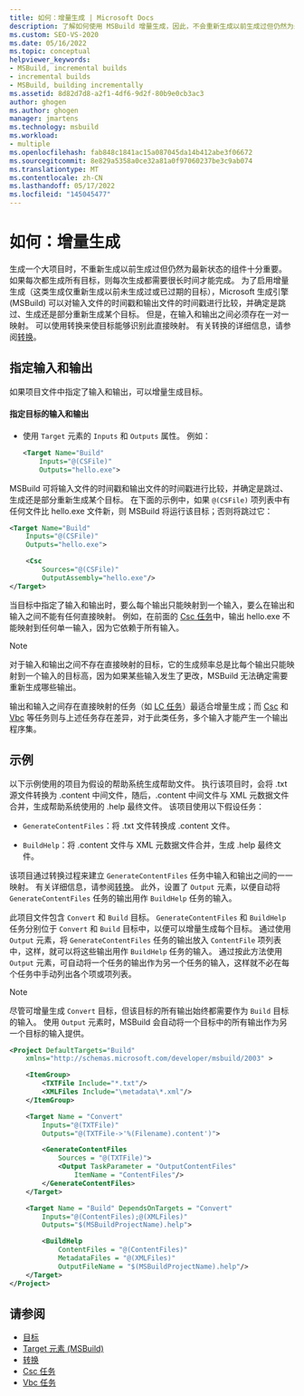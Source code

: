 ```yaml
---
title: 如何：增量生成 | Microsoft Docs
description: 了解如何使用 MSBuild 增量生成，因此，不会重新生成以前生成过但仍然为最新状态的组件。
ms.custom: SEO-VS-2020
ms.date: 05/16/2022
ms.topic: conceptual
helpviewer_keywords:
- MSBuild, incremental builds
- incremental builds
- MSBuild, building incrementally
ms.assetid: 8d82d7d8-a2f1-4df6-9d2f-80b9e0cb3ac3
author: ghogen
ms.author: ghogen
manager: jmartens
ms.technology: msbuild
ms.workload:
- multiple
ms.openlocfilehash: fab848c1841ac15a087045da14b412abe3f06672
ms.sourcegitcommit: 8e829a5358a0ce32a81a0f97060237be3c9ab074
ms.translationtype: MT
ms.contentlocale: zh-CN
ms.lasthandoff: 05/17/2022
ms.locfileid: "145045477"
---
```

# <a name="how-to-build-incrementally"></a>如何：增量生成

生成一个大项目时，不重新生成以前生成过但仍然为最新状态的组件十分重要。 如果每次都生成所有目标，则每次生成都需要很长时间才能完成。 为了启用增量生成（这类生成仅重新生成以前未生成过或已过期的目标），Microsoft 生成引擎 (MSBuild) 可以对输入文件的时间戳和输出文件的时间戳进行比较，并确定是跳过、生成还是部分重新生成某个目标。 但是，在输入和输出之间必须存在一对一映射。 可以使用转换来使目标能够识别此直接映射。 有关转换的详细信息，请参阅[转换](../msbuild/msbuild-transforms.md)。

## <a name="specify-inputs-and-outputs"></a>指定输入和输出

如果项目文件中指定了输入和输出，可以增量生成目标。

#### <a name="to-specify-inputs-and-outputs-for-a-target"></a>指定目标的输入和输出

- 使用 `Target` 元素的 `Inputs` 和 `Outputs` 属性。 例如：

  ```xml
  <Target Name="Build"
      Inputs="@(CSFile)"
      Outputs="hello.exe">
  ```

MSBuild 可将输入文件的时间戳和输出文件的时间戳进行比较，并确定是跳过、生成还是部分重新生成某个目标。 在下面的示例中，如果 `@(CSFile)` 项列表中有任何文件比 hello.exe 文件新，则 MSBuild 将运行该目标；否则将跳过它：

```xml
<Target Name="Build"
    Inputs="@(CSFile)"
    Outputs="hello.exe">

    <Csc
        Sources="@(CSFile)"
        OutputAssembly="hello.exe"/>
</Target>
```

当目标中指定了输入和输出时，要么每个输出只能映射到一个输入，要么在输出和输入之间不能有任何直接映射。 例如，在前面的 [Csc 任务](../msbuild/csc-task.md)中，输出 hello.exe 不能映射到任何单一输入，因为它依赖于所有输入。

> [!NOTE]
> 对于输入和输出之间不存在直接映射的目标，它的生成频率总是比每个输出只能映射到一个输入的目标高，因为如果某些输入发生了更改，MSBuild 无法确定需要重新生成哪些输出。

输出和输入之间存在直接映射的任务（如 [LC 任务](../msbuild/lc-task.md)）最适合增量生成；而 [Csc](../msbuild/csc-task.md) 和 [Vbc](../msbuild/vbc-task.md) 等任务则与上述任务存在差异，对于此类任务，多个输入才能产生一个输出程序集。

## <a name="example"></a>示例

以下示例使用的项目为假设的帮助系统生成帮助文件。 执行该项目时，会将 .txt 源文件转换为 .content 中间文件，随后，.content 中间文件与 XML 元数据文件合并，生成帮助系统使用的 .help 最终文件。 该项目使用以下假设任务：

- `GenerateContentFiles`：将 .txt 文件转换成 .content 文件。

- `BuildHelp`：将 .content 文件与 XML 元数据文件合并，生成 .help 最终文件。

该项目通过转换过程来建立 `GenerateContentFiles` 任务中输入和输出之间的一一映射。 有关详细信息，请参阅[转换](../msbuild/msbuild-transforms.md)。 此外，设置了 `Output` 元素，以便自动将 `GenerateContentFiles` 任务的输出用作 `BuildHelp` 任务的输入。

此项目文件包含 `Convert` 和 `Build` 目标。 `GenerateContentFiles` 和 `BuildHelp` 任务分别位于 `Convert` 和 `Build` 目标中，以便可以增量生成每个目标。 通过使用 `Output` 元素，将 `GenerateContentFiles` 任务的输出放入 `ContentFile` 项列表中，这样，就可以将这些输出用作 `BuildHelp` 任务的输入。 通过按此方法使用 `Output` 元素，可自动将一个任务的输出作为另一个任务的输入，这样就不必在每个任务中手动列出各个项或项列表。

> [!NOTE]
> 尽管可增量生成 `Convert` 目标，但该目标的所有输出始终都需要作为 `Build` 目标的输入。 使用 `Output` 元素时，MSBuild 会自动将一个目标中的所有输出作为另一个目标的输入提供。

```xml
<Project DefaultTargets="Build"
    xmlns="http://schemas.microsoft.com/developer/msbuild/2003" >

    <ItemGroup>
        <TXTFile Include="*.txt"/>
        <XMLFiles Include="\metadata\*.xml"/>
    </ItemGroup>

    <Target Name = "Convert"
        Inputs="@(TXTFile)"
        Outputs="@(TXTFile->'%(Filename).content')">

        <GenerateContentFiles
            Sources = "@(TXTFile)">
            <Output TaskParameter = "OutputContentFiles"
                ItemName = "ContentFiles"/>
        </GenerateContentFiles>
    </Target>

    <Target Name = "Build" DependsOnTargets = "Convert"
        Inputs="@(ContentFiles);@(XMLFiles)"
        Outputs="$(MSBuildProjectName).help">

        <BuildHelp
            ContentFiles = "@(ContentFiles)"
            MetadataFiles = "@(XMLFiles)"
            OutputFileName = "$(MSBuildProjectName).help"/>
    </Target>
</Project>
```

## <a name="see-also"></a>请参阅

- [目标](../msbuild/msbuild-targets.md)
- [Target 元素 (MSBuild)](../msbuild/target-element-msbuild.md)
- [转换](../msbuild/msbuild-transforms.md)
- [Csc 任务](../msbuild/csc-task.md)
- [Vbc 任务](../msbuild/vbc-task.md)
